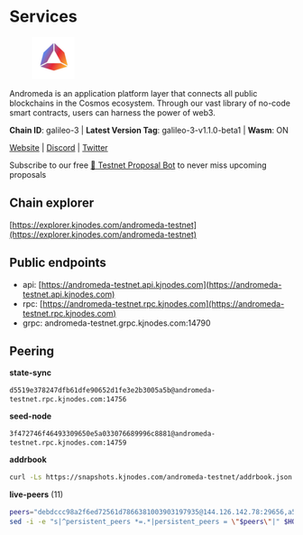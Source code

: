 # Services

<figure><img src="https://raw.githubusercontent.com/kj89/cosmos-images/main/logos/andromeda.png" alt=""><figcaption></figcaption></figure>

Andromeda is an application platform layer that connects all  public blockchains in the Cosmos ecosystem. Through our vast  library of no-code smart contracts, users can harness the power of web3.

**Chain ID**: galileo-3 | **Latest Version Tag**: galileo-3-v1.1.0-beta1 | **Wasm**: ON

[Website](https://www.andromedaprotocol.io) | [Discord](https://discord.gg/wzM3kSN3sE) | [Twitter](https://twitter.com/andromedaprot)



Subscribe to our free [🤖 Testnet Proposal Bot](https://t.me/kjnodes_testnet_proposal_bot) to never miss upcoming proposals


## Chain explorer
[https://explorer.kjnodes.com/andromeda-testnet](https://explorer.kjnodes.com/andromeda-testnet)

## Public endpoints

* api: [https://andromeda-testnet.api.kjnodes.com](https://andromeda-testnet.api.kjnodes.com)
* rpc: [https://andromeda-testnet.rpc.kjnodes.com](https://andromeda-testnet.rpc.kjnodes.com)
* grpc: andromeda-testnet.grpc.kjnodes.com:14790

## Peering

**state-sync**

```text
d5519e378247dfb61dfe90652d1fe3e2b3005a5b@andromeda-testnet.rpc.kjnodes.com:14756
```

**seed-node**

```text
3f472746f46493309650e5a033076689996c8881@andromeda-testnet.rpc.kjnodes.com:14759
```

**addrbook**
```bash
curl -Ls https://snapshots.kjnodes.com/andromeda-testnet/addrbook.json > $HOME/.andromedad/config/addrbook.json
```

**live-peers** (11)
```bash
peers="debdccc98a2f6ed72561d7866381003903197935@144.126.142.78:29656,a537cc2879fc79401f6834aa6483fbb1dee18ef0@137.184.44.33:20156,6006190d5a3a9686bbcce26abc79c7f3f868f43a@37.252.184.230:26656,8a551bc0cc7ba190db9126c8fc95c8b643ae511c@195.201.174.109:56656,bd323d2c7ce260b831d20923d390e4a1623f32c4@213.239.215.195:20095,0f966c78a7ac4722bd389f5c010efb8235ca8f73@65.108.227.112:14656,8083dd301a7189284bf5b8d40c4cf239360d653a@5.9.122.49:26656,91fde61878d704917f882694b271b67a38865ddc@149.102.142.94:26656,d5519e378247dfb61dfe90652d1fe3e2b3005a5b@65.109.68.190:14756,3d25f45062b5f3f49a87d38300ca0f657a9c853f@84.252.159.238:02656,c45d01b216a7f24a06448a47b6cf19a42e74c29b@65.21.170.3:32656"
sed -i -e "s|^persistent_peers *=.*|persistent_peers = \"$peers\"|" $HOME/.andromedad/config/config.toml
```
